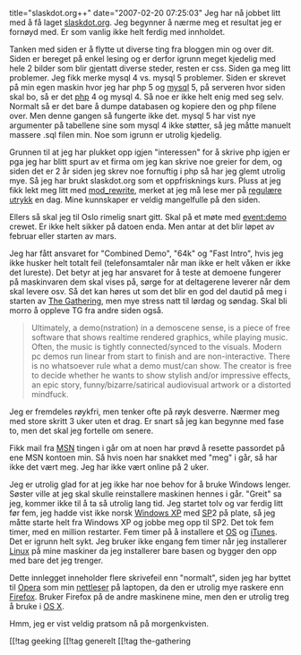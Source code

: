 title="slaskdot.org++"
date="2007-02-20 07:25:03"
Jeg har nå jobbet litt med å få laget <a href="http://slaskdot.org">slaskdot.org</a>. Jeg begynner å nærme meg et resultat jeg er fornøyd med. Er som vanlig ikke helt ferdig med innholdet.

Tanken med siden er å flytte ut diverse ting fra bloggen min og over dit. Siden er bereget på enkel lesing og er derfor igrunn meget kjedelig med hele 2 bilder som blir gjentatt diverse steder, resten er css. Siden ga meg litt problemer. Jeg fikk merke mysql 4 vs. mysql 5 problemer. Siden er skrevet på min egen maskin hvor jeg har php 5 og <a href="http://www.mysql.com/">mysql</a> 5, på serveren hvor siden skal bo, så er det <a href="http://no2.php.net">php</a> 4 og mysql 4. Så noe er ikke helt enig med seg selv. Normalt så er det bare å dumpe databasen og kopiere den og php filene over. Men denne gangen så fungerte ikke det. mysql 5 har vist nye argumenter på tabellene sine som mysql 4 ikke støtter, så jeg måtte manuelt massere .sql filen min. Noe som igrunn er utrolig kjedelig.

Grunnen til at jeg har plukket opp igjen "interessen" for å skrive php igjen er pga jeg har blitt spurt av et firma om jeg kan skrive noe greier for dem, og siden det er 2 år siden jeg skrev noe fornuftig i php så har jeg glemt utrolig mye. Så jeg har brukt slaskdot.org som et oppfrisknings kurs. Pluss at jeg fikk lekt meg litt med <a href="http://httpd.apache.org/docs/1.3/mod/mod_rewrite.html">mod_rewrite</a>, merket at jeg må lese mer på <a href="http://www.linuxguiden.no/index.php/Regulære_uttrykk">regulære utrykk</a> en dag. Mine kunnskaper er veldig mangelfulle på den siden.

Ellers så skal jeg til Oslo rimelig snart gitt. Skal på et møte med <a href="http://gathering.org/tg07/crew/descriptions#tg07.crewDescrEvent">event:demo</a> crewet. Er ikke helt sikker på datoen enda. Men antar at det blir løpet av februar eller starten av mars.

Jeg har fått ansvaret for "Combined Demo", "64k" og "Fast Intro", hvis jeg ikke husker helt totalt feil (telefonsamtaler når man ikke er helt våken er ikke det lureste). Det betyr at jeg har ansvaret for å teste at demoene fungerer på maskinvaren dem skal vises på, sørge for at deltagerene leverer når dem skal levere osv. Så det kan høres ut som det blir en god del dautid på meg i starten av <a href="http://gathering.org/">The Gathering</a>, men mye stress natt til lørdag og søndag. Skal bli morro å oppleve TG fra andre siden også.

<blockquote>Ultimately, a demo(nstration) in a demoscene sense, is a piece of free software that shows realtime rendered graphics, while playing music. Often, the music is tightly connected/synced to the visuals. Modern pc demos run linear from start to finish and are non-interactive. There is no whatsoever rule what a demo must/can show. The creator is free to decide whether he wants to show stylish and/or impressive effects, an epic story, funny/bizarre/satirical audiovisual artwork or a distorted mindfuck.</blockquote>

Jeg er fremdeles røykfri, men tenker ofte på røyk desverre. Nærmer meg med store skritt 3 uker uten et drag. Er snart så jeg kan begynne med fase to, men det skal jeg fortelle om senere.

Fikk mail fra <a href="http://en.wikipedia.org/wiki/.NET_Messenger_Service">MSN</a> tingen i går om at noen har prøvd å resette passordet på ene MSN kontoen min. Så hvis noen har snakket med "meg" i går, så har ikke det vært meg. Jeg har ikke vært online på 2 uker.

Jeg er utrolig glad for at jeg ikke har noe behov for å bruke Windows lenger. Søster ville at jeg skal skulle reinstallere maskinen hennes i går. "Greit" sa jeg, kommer ikke til å ta så utrolig lang tid. Jeg startet tolv og var ferdig litt før fem, jeg hadde vist ikke norsk <a href="http://en.wikipedia.org/wiki/Windows_XP">Windows XP</a> med <a href="http://en.wikipedia.org/wiki/Service_pack">SP</a>2 på plate, så jeg måtte starte helt fra Windows XP og jobbe meg opp til SP2. Det tok fem timer, med en million restarter. Fem timer på å installere et <a href="http://en.wikipedia.org/wiki/Operating_system">OS</a> og <a href="http://en.wikipedia.org/wiki/Itunes">iTunes</a>. Det er igrunn helt sykt. Jeg bruker ikke engang fem timer når jeg installerer <a href="http://en.wikipedia.org/wiki/Linux">Linux</a> på mine maskiner da jeg installerer bare basen og bygger den opp med bare det jeg trenger.

Dette innlegget inneholder flere skrivefeil enn "normalt", siden jeg har byttet til <a href="http://en.wikipedia.org/wiki/Opera_(internet_suite)">Opera</a> som min <a href="http://no.wikipedia.org/wiki/Nettleser">nettleser</a> på laptopen, da den er utrolig mye raskere enn <a href="http://en.wikipedia.org/wiki/Firefox">Firefox</a>. Bruker Firefox på de andre maskinene mine, men den er utrolig treg å bruke i <a href="http://en.wikipedia.org/wiki/OS_X">OS X</a>.

Hmm, jeg er vist veldig pratsom nå på morgenkvisten.

[[!tag  geeking
[[!tag  generelt
[[!tag  the-gathering
